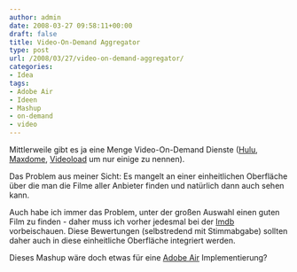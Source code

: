 ```yaml
---
author: admin
date: 2008-03-27 09:58:11+00:00
draft: false
title: Video-On-Demand Aggregator
type: post
url: /2008/03/27/video-on-demand-aggregator/
categories:
- Idea
tags:
- Adobe Air
- Ideen
- Mashup
- on-demand
- video
---
```


Mittlerweile gibt es ja eine Menge Video-On-Demand Dienste ([Hulu](http://www.hulu.com), [Maxdome](http://www.maxdome.de), [Videoload](http://www.videoload.de) um nur einige zu nennen).

Das Problem aus meiner Sicht: Es mangelt an einer einheitlichen Oberfläche über die man die Filme aller Anbieter finden und natürlich dann auch sehen kann.

Auch habe ich immer das Problem, unter der großen Auswahl einen guten Film zu finden - daher muss ich vorher jedesmal bei der [Imdb](http://www.imdb.com) vorbeischauen. Diese Bewertungen (selbstredend mit Stimmabgabe) sollten daher auch in diese einheitliche Oberfläche integriert werden.

Dieses Mashup wäre doch etwas für eine [Adobe Air](http://www.adobe.com/products/air/) Implementierung?
